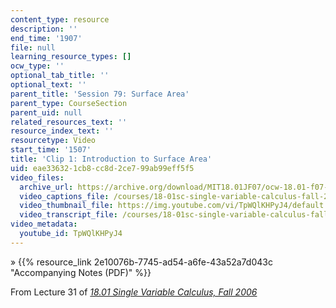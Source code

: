 ```yaml
---
content_type: resource
description: ''
end_time: '1907'
file: null
learning_resource_types: []
ocw_type: ''
optional_tab_title: ''
optional_text: ''
parent_title: 'Session 79: Surface Area'
parent_type: CourseSection
parent_uid: null
related_resources_text: ''
resource_index_text: ''
resourcetype: Video
start_time: '1507'
title: 'Clip 1: Introduction to Surface Area'
uid: eae33632-1cb8-cc8d-2ce7-99ab99eff5f5
video_files:
  archive_url: https://archive.org/download/MIT18.01JF07/ocw-18.01-f07-lec31_300k.mp4
  video_captions_file: /courses/18-01sc-single-variable-calculus-fall-2010/ec0b57bb5a7a5964b0796728559466c2_TpWQlKHPyJ4.vtt
  video_thumbnail_file: https://img.youtube.com/vi/TpWQlKHPyJ4/default.jpg
  video_transcript_file: /courses/18-01sc-single-variable-calculus-fall-2010/4360900fd84abd47b2feba5b70ceaa6b_TpWQlKHPyJ4.pdf
video_metadata:
  youtube_id: TpWQlKHPyJ4
---
```


» {{% resource_link 2e10076b-7745-ad54-a6fe-43a52a7d043c "Accompanying Notes (PDF)" %}}

From Lecture 31 of [_18.01 Single Variable Calculus, Fall 2006_](/courses/18-01-single-variable-calculus-fall-2006/video_galleries/video-lectures)


